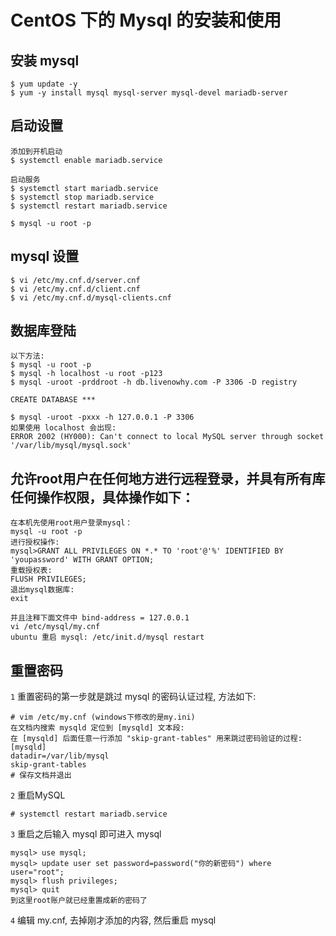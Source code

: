 # CentOS 下的 Mysql 的安装和使用

## 安装 mysql

    $ yum update -y
    $ yum -y install mysql mysql-server mysql-devel mariadb-server

## 启动设置

    添加到开机启动
    $ systemctl enable mariadb.service

    启动服务
    $ systemctl start mariadb.service
    $ systemctl stop mariadb.service
    $ systemctl restart mariadb.service

    $ mysql -u root -p

## mysql 设置

    $ vi /etc/my.cnf.d/server.cnf
    $ vi /etc/my.cnf.d/client.cnf
    $ vi /etc/my.cnf.d/mysql-clients.cnf

## 数据库登陆

    以下方法:
    $ mysql -u root -p
    $ mysql -h localhost -u root -p123
    $ mysql -uroot -prddroot -h db.livenowhy.com -P 3306 -D registry

    CREATE DATABASE ***

    $ mysql -uroot -pxxx -h 127.0.0.1 -P 3306
    如果使用 localhost 会出现:
    ERROR 2002 (HY000): Can't connect to local MySQL server through socket '/var/lib/mysql/mysql.sock'

## 允许root用户在任何地方进行远程登录，并具有所有库任何操作权限，具体操作如下：

    在本机先使用root用户登录mysql：
    mysql -u root -p
    进行授权操作:
    mysql>GRANT ALL PRIVILEGES ON *.* TO 'root'@'%' IDENTIFIED BY 'youpassword' WITH GRANT OPTION;
    重载授权表:
    FLUSH PRIVILEGES;
    退出mysql数据库:
    exit

    并且注释下面文件中 bind-address = 127.0.0.1
    vi /etc/mysql/my.cnf
    ubuntu 重启 mysql: /etc/init.d/mysql restart

## 重置密码

  `1` 重置密码的第一步就是跳过 mysql 的密码认证过程, 方法如下:

    # vim /etc/my.cnf (windows下修改的是my.ini)
    在文档内搜索 mysqld 定位到 [mysqld] 文本段:
    在 [mysqld] 后面任意一行添加 "skip-grant-tables" 用来跳过密码验证的过程:
    [mysqld]
    datadir=/var/lib/mysql
    skip-grant-tables
    # 保存文档并退出

  `2` 重启MySQL

    # systemctl restart mariadb.service

  `3` 重启之后输入 mysql 即可进入 mysql

    mysql> use mysql;
    mysql> update user set password=password("你的新密码") where user="root";
    mysql> flush privileges;
    mysql> quit
    到这里root账户就已经重置成新的密码了

  `4` 编辑 my.cnf, 去掉刚才添加的内容, 然后重启 mysql